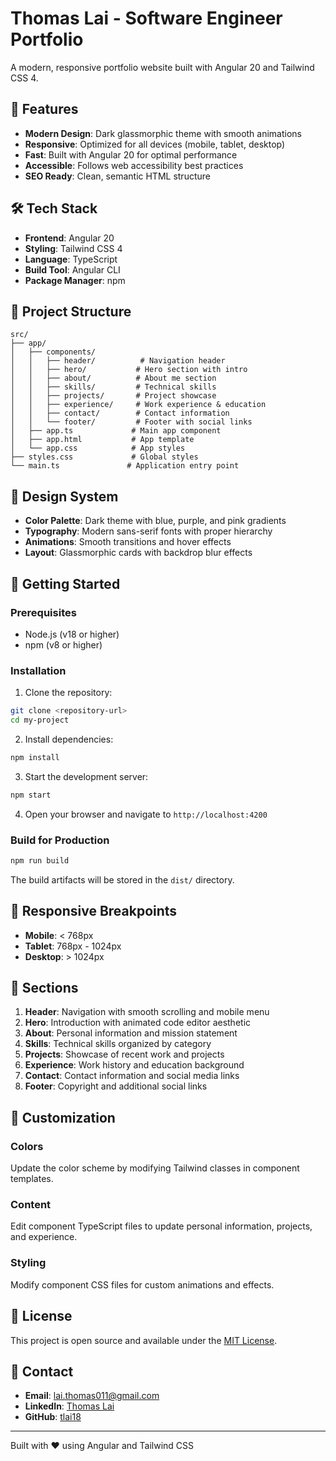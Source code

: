 # Thomas Lai - Software Engineer Portfolio

A modern, responsive portfolio website built with Angular 20 and Tailwind CSS 4.

## 🚀 Features

- **Modern Design**: Dark glassmorphic theme with smooth animations
- **Responsive**: Optimized for all devices (mobile, tablet, desktop)
- **Fast**: Built with Angular 20 for optimal performance
- **Accessible**: Follows web accessibility best practices
- **SEO Ready**: Clean, semantic HTML structure

## 🛠️ Tech Stack

- **Frontend**: Angular 20
- **Styling**: Tailwind CSS 4
- **Language**: TypeScript
- **Build Tool**: Angular CLI
- **Package Manager**: npm

## 📁 Project Structure

```
src/
├── app/
│   ├── components/
│   │   ├── header/          # Navigation header
│   │   ├── hero/           # Hero section with intro
│   │   ├── about/          # About me section
│   │   ├── skills/         # Technical skills
│   │   ├── projects/       # Project showcase
│   │   ├── experience/     # Work experience & education
│   │   ├── contact/        # Contact information
│   │   └── footer/         # Footer with social links
│   ├── app.ts             # Main app component
│   ├── app.html           # App template
│   └── app.css            # App styles
├── styles.css             # Global styles
└── main.ts               # Application entry point
```

## 🎨 Design System

- **Color Palette**: Dark theme with blue, purple, and pink gradients
- **Typography**: Modern sans-serif fonts with proper hierarchy
- **Animations**: Smooth transitions and hover effects
- **Layout**: Glassmorphic cards with backdrop blur effects

## 🚀 Getting Started

### Prerequisites

- Node.js (v18 or higher)
- npm (v8 or higher)

### Installation

1. Clone the repository:
```bash
git clone <repository-url>
cd my-project
```

2. Install dependencies:
```bash
npm install
```

3. Start the development server:
```bash
npm start
```

4. Open your browser and navigate to `http://localhost:4200`

### Build for Production

```bash
npm run build
```

The build artifacts will be stored in the `dist/` directory.

## 📱 Responsive Breakpoints

- **Mobile**: < 768px
- **Tablet**: 768px - 1024px
- **Desktop**: > 1024px

## 🎯 Sections

1. **Header**: Navigation with smooth scrolling and mobile menu
2. **Hero**: Introduction with animated code editor aesthetic
3. **About**: Personal information and mission statement
4. **Skills**: Technical skills organized by category
5. **Projects**: Showcase of recent work and projects
6. **Experience**: Work history and education background
7. **Contact**: Contact information and social media links
8. **Footer**: Copyright and additional social links

## 🔧 Customization

### Colors
Update the color scheme by modifying Tailwind classes in component templates.

### Content
Edit component TypeScript files to update personal information, projects, and experience.

### Styling
Modify component CSS files for custom animations and effects.

## 📄 License

This project is open source and available under the [MIT License](LICENSE).

## 🤝 Contact

- **Email**: lai.thomas011@gmail.com
- **LinkedIn**: [Thomas Lai](https://linkedin.com/in/t-lai)
- **GitHub**: [tlai18](https://github.com/tlai18)

---

Built with ❤️ using Angular and Tailwind CSS
